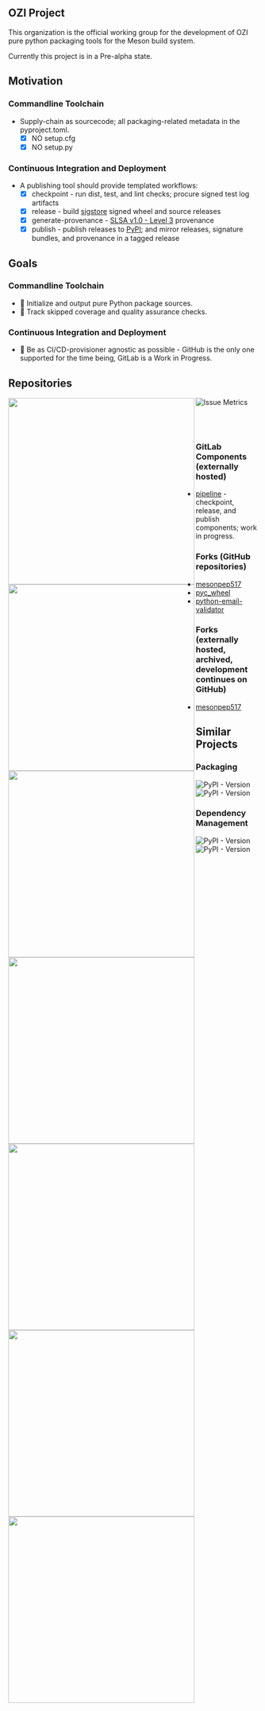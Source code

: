 ## OZI Project

This organization is the official working group for the development of OZI pure python packaging tools for the Meson build system.

Currently this project is in a Pre-alpha state.

## Motivation

### Commandline Toolchain

* Supply-chain as sourcecode; all packaging-related metadata in the pyproject.toml.
  * [x] NO setup.cfg
  * [x] NO setup.py

### Continuous Integration and Deployment

* A publishing tool should provide templated workflows:
  * [x] checkpoint - run dist, test, and lint checks; procure signed test log artifacts
  * [x] release - build [sigstore](https://sigstore.dev/) signed wheel and source releases
  * [x] generate-provenance - [SLSA v1.0 - Level 3](https://slsa.dev/spec/v1.0/levels#build-l3) provenance
  * [x] publish - publish releases to [PyPI](https://pypi.org/); and mirror releases, signature bundles, and provenance in a tagged release

## Goals

### Commandline Toolchain

* 🚧 Initialize and output pure Python package sources.
* 🚧 Track skipped coverage and quality assurance checks.

### Continuous Integration and Deployment

* 🚧 Be as CI/CD-provisioner agnostic as possible - GitHub is the only one supported for the time being, GitLab is a Work in Progress.

## Repositories

[<img align="left" width="375" src="https://raw.githubusercontent.com/OZI-Project/.github/main/github-metrics-repo-ozi.svg">](https://github.com/OZI-Project/OZI)
[<img align="left" width="375" src="https://raw.githubusercontent.com/OZI-Project/.github/main/github-metrics-repo-blastpipe.svg">](https://github.com/OZI-Project/blastpipe)

[<img align="left" width="375" src="https://raw.githubusercontent.com/OZI-Project/.github/main/github-metrics-repo-OZIProject_dev.svg">](https://github.com/OZI-Project/OZIproject.dev)
[<img align="left" width="375" src="https://raw.githubusercontent.com/OZI-Project/.github/main/github-metrics-repo-docs.svg">](https://github.com/OZI-Project/docs)

[<img align="left" width="375" src="https://raw.githubusercontent.com/OZI-Project/.github/main/github-metrics-repo-checkpoint.svg">](https://github.com/OZI-Project/checkpoint)
[<img align="left" width="375" src="https://raw.githubusercontent.com/OZI-Project/.github/main/github-metrics-repo-release.svg">](https://github.com/OZI-Project/release)
[<img align="left" width="375" src="https://raw.githubusercontent.com/OZI-Project/.github/main/github-metrics-repo-publish.svg">](https://github.com/OZI-Project/publish)
![Issue Metrics](https://raw.githubusercontent.com/OZI-Project/.github/main/github-metrics-issue-followup.svg)

<br/><br/>

### GitLab Components (externally hosted)

* [pipeline](https://gitlab.com/ozi-project/pipeline) - checkpoint, release, and publish components; work in progress.

### Forks (GitHub repositories)

* [mesonpep517](https://github.com/OZI-Project/mesonpep517)
* [pyc_wheel](https://github.com/OZI-Project/pyc_wheel)
* [python-email-validator](https://github.com/OZI-Project/python-email-validator)

### Forks (externally hosted, archived, development continues on GitHub)

* [mesonpep517](https://gitlab.com/ozi-project/forks/mesonpep517)

## Similar Projects

### Packaging
![PyPI - Version](https://img.shields.io/pypi/v/flit?style=plastic&logo=pypi&label=Flit&link=https%3A%2F%2Fflit.pypa.io%2Fen%2Fstable%2F&link=https%3A%2F%2Fpypi.org%2Fproject%2Fflit%2F)
![PyPI - Version](https://img.shields.io/pypi/v/hatch?style=plastic&logo=pypi&label=Hatch&link=https%3A%2F%2Fhatch.pypa.io%2Flatest%2F&link=https%3A%2F%2Fpypi.org%2Fproject%2Fhatch%2F)


### Dependency Management

![PyPI - Version](https://img.shields.io/pypi/v/poetry?style=plastic&logo=poetry&label=Poetry&link=https%3A%2F%2Fpython-poetry.org%2F&link=https%3A%2F%2Fpypi.org%2Fproject%2Fpoetry%2F)
![PyPI - Version](https://img.shields.io/pypi/v/pdm?style=plastic&logo=pdm&label=PDM&link=https%3A%2F%2Fpdm-project.org%2Flatest%2F&link=https%3A%2F%2Fpypi.org%2Fproject%2Fpdm%2F)

